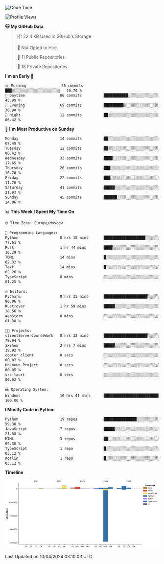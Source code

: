 <!--START_SECTION:waka-->
![Code Time](http://img.shields.io/badge/Code%20Time-254%20hrs%2017%20mins-blue)

![Profile Views](http://img.shields.io/badge/Profile%20Views-0-blue)

**🐱 My GitHub Data** 

> 📦 22.4 kB Used in GitHub's Storage 
 > 
> 🚫 Not Opted to Hire
 > 
> 📜 11 Public Repositories 
 > 
> 🔑 18 Private Repositories 
 > 
**I'm an Early 🐤** 

```text
🌞 Morning                20 commits          ███░░░░░░░░░░░░░░░░░░░░░░   10.70 % 
🌆 Daytime                86 commits          ███████████░░░░░░░░░░░░░░   45.99 % 
🌃 Evening                69 commits          █████████░░░░░░░░░░░░░░░░   36.90 % 
🌙 Night                  12 commits          ██░░░░░░░░░░░░░░░░░░░░░░░   06.42 % 
```
📅 **I'm Most Productive on Sunday** 

```text
Monday                   14 commits          ██░░░░░░░░░░░░░░░░░░░░░░░   07.49 % 
Tuesday                  12 commits          ██░░░░░░░░░░░░░░░░░░░░░░░   06.42 % 
Wednesday                33 commits          ████░░░░░░░░░░░░░░░░░░░░░   17.65 % 
Thursday                 20 commits          ███░░░░░░░░░░░░░░░░░░░░░░   10.70 % 
Friday                   22 commits          ███░░░░░░░░░░░░░░░░░░░░░░   11.76 % 
Saturday                 41 commits          █████░░░░░░░░░░░░░░░░░░░░   21.93 % 
Sunday                   45 commits          ██████░░░░░░░░░░░░░░░░░░░   24.06 % 
```


📊 **This Week I Spent My Time On** 

```text
🕑︎ Time Zone: Europe/Moscow

💬 Programming Languages: 
Python                   8 hrs 18 mins       ███████████████████░░░░░░   77.61 % 
Rust                     1 hr 44 mins        ████░░░░░░░░░░░░░░░░░░░░░   16.29 % 
TOML                     14 mins             █░░░░░░░░░░░░░░░░░░░░░░░░   02.32 % 
Text                     14 mins             █░░░░░░░░░░░░░░░░░░░░░░░░   02.26 % 
TypeScript               8 mins              ░░░░░░░░░░░░░░░░░░░░░░░░░   01.25 % 

🔥 Editors: 
PyCharm                  8 hrs 33 mins       ████████████████████░░░░░   80.06 % 
Rustrover                1 hr 59 mins        █████░░░░░░░░░░░░░░░░░░░░   18.56 % 
WebStorm                 8 mins              ░░░░░░░░░░░░░░░░░░░░░░░░░   01.38 % 

🐱‍💻 Projects: 
clientServerCourseWork   8 hrs 32 mins       ████████████████████░░░░░   79.94 % 
axShow                   2 hrs 7 mins        █████░░░░░░░░░░░░░░░░░░░░   19.92 % 
copter_client            0 secs              ░░░░░░░░░░░░░░░░░░░░░░░░░   00.07 % 
Unknown Project          0 secs              ░░░░░░░░░░░░░░░░░░░░░░░░░   00.05 % 
src-tauri                0 secs              ░░░░░░░░░░░░░░░░░░░░░░░░░   00.02 % 

💻 Operating System: 
Windows                  10 hrs 41 mins      █████████████████████████   100.00 % 
```

**I Mostly Code in Python** 

```text
Python                   19 repos            ███████████████░░░░░░░░░░   59.38 % 
JavaScript               7 repos             █████░░░░░░░░░░░░░░░░░░░░   21.88 % 
HTML                     3 repos             ██░░░░░░░░░░░░░░░░░░░░░░░   09.38 % 
TypeScript               1 repo              █░░░░░░░░░░░░░░░░░░░░░░░░   03.12 % 
Kotlin                   1 repo              █░░░░░░░░░░░░░░░░░░░░░░░░   03.12 % 
```



**Timeline**

![Lines of Code chart](https://raw.githubusercontent.com/adlemx/adlemx/main/assets/bar_graph.png)


 Last Updated on 10/04/2024 03:10:03 UTC
<!--END_SECTION:waka-->

